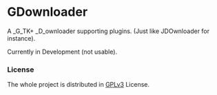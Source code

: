 GDownloader
===========

A _G_TK+ _D_ownloader supporting plugins. (Just like JDOwnloader for instance).

Currently in Development (not usable).


### License ###
The whole project is distributed in [GPLv3](./LICENSE) License. 
